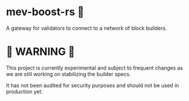 # mev-boost-rs 🚀

A gateway for validators to connect to a network of block builders.

# 🚧 WARNING 🚧

This project is currently experimental and subject to frequent changes as we are still working on stabilizing the builder specs.

It has not been audited for security purposes and should not be used in production yet.
